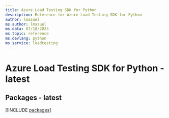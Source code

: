 ```yaml
---
title: Azure Load Testing SDK for Python
description: Reference for Azure Load Testing SDK for Python
author: lmazuel
ms.author: lmazuel
ms.data: 07/18/2023
ms.topic: reference
ms.devlang: python
ms.service: loadtesting
---
```

# Azure Load Testing SDK for Python - latest

## Packages - latest
[!INCLUDE [packages](load-testing-index.md)]